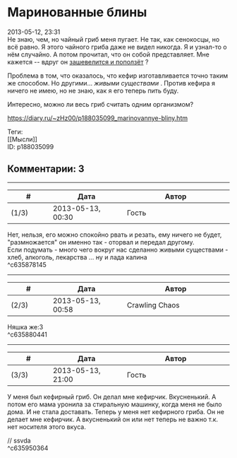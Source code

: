 Маринованные блины
==================

  
2013-05-12, 23:31  
 Не знаю, чем, но чайный гриб меня пугает. Не так, как сенокосцы, но всё равно. Я этого чайного гриба даже не видел никогда. Я и узнал-то о нём случайно. А потом прочитал, что он собой представляет. Мне кажется -- вдруг он  [зашевелится и поползёт](http://lurkmore.to/%D0%91%D0%B0%D0%BD%D0%BE%D1%87%D0%BA%D0%B0)  ?   
   
 Проблема в том, что оказалось, что кефир изготавливается точно таким же способом. Но другими...  *живыми существами*  . Против кефира я ничего не имею, но не знаю, как я его теперь пить буду.   
   
 Интересно, можно ли весь гриб считать одним организмом?   
  
<https://diary.ru/~zHz00/p188035099_marinovannye-bliny.htm>  
  
Теги:  
[[Мысли]]  
ID: p188035099  


Комментарии: 3
--------------

  


---



|         #         |              Дата              |                     Автор                     |           ID           |
| --- | --- | --- | --- |
| (1/3) | 2013-05-13, 00:30 | Гость | c635878145 |

  
 Нет, нельзя, его можно спокойно рвать и резать, ему ничего не будет, "размножается" он именно так - оторвал и передал другому.   
 Если подумать - много чего вокруг нас сделанно живыми существами - хлеб, алкоголь, лекарства ... ну и лада калина   
 ^c635878145

---



|         #         |              Дата              |                     Автор                     |           ID           |
| --- | --- | --- | --- |
| (2/3) | 2013-05-13, 00:58 | Crawling Chaos | c635880441 |

  
 Няшка же:3   
 ^c635880441

---



|         #         |              Дата              |                     Автор                     |           ID           |
| --- | --- | --- | --- |
| (3/3) | 2013-05-13, 21:00 | Гость | c635950364 |

  
 У меня был кефирный гриб. Он делал мне кефирчик. Вкусненький. А потом его мама уронила за стиральную машинку, когда меня не было дома. И не стала доставать. Теперь у меня нет кефирного гриба. Он не делает мне кефирчик. А вкусненький он или нет теперь не важно т.к. нет носителя этого вкуса.   
   
 // ssvda   
 ^c635950364
